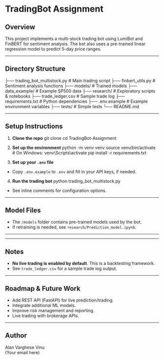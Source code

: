 # TradingBot Assignment

## Overview
This project implements a multi-stock trading bot using LumiBot and FinBERT for sentiment analysis. The bot also uses a pre-trained linear regression model to predict 5-day price ranges.

---

## Directory Structure
├── trading_bot_multistock.py # Main trading script
├── finbert_utils.py # Sentiment analysis functions
├── models/ # Trained models
├── data_example/ # Example SP500 data
├── research/ # Exploratory scripts & notebooks
├── trade_ledger.csv # Sample trade log
├── requirements.txt # Python dependencies
├── .env.example # Example environment variables
├── tests/ # Simple tests
└── README.md

---

## Setup Instructions

1. **Clone the repo**
git clone <your-repo-link>
cd TradingBot-Assignment


2. **Set up the environment**
python -m venv venv
source venv/bin/activate # On Windows: venv\Scripts\activate
pip install -r requirements.txt


3. **Set up your `.env` file**
- Copy `.env.example` to `.env` and fill in your API keys, if needed.

4. **Run the trading bot**
    python trading_bot_multistock.py

- See inline comments for configuration options.

---

## Model Files

- The `/models` folder contains pre-trained models used by the bot.
- If retraining is needed, see `research/Prediction_model.ipynb`.

---


---

## Notes

- **No live trading is enabled by default**. This is a backtesting framework.
- See `trade_ledger.csv` for a sample trade log output.

---

## Roadmap & Future Work

- Add REST API (FastAPI) for live prediction/trading.
- Integrate additional ML models.
- Improve risk management and reporting.
- Live trading with brokerage APIs.

---

## Author

Alan Varghese Vinu  
(Your email here)


